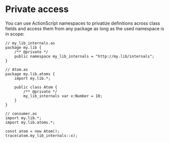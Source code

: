 # Private access

You can use ActionScript namespaces to privatize definitions across class fields and access them from any package as long as the used namespace is in scope:

```
// my_lib_internals.as
package my.lib {
    /** @private */
    public namespace my_lib_internals = "http://my.lib/internals";
}

// Atom.as
package my.lib.atoms {
    import my.lib.*;

    public class Atom {
        /** @private */
        my_lib_internals var x:Number = 10;
    }
}

// consumer.as
import my.lib.*;
import my.lib.atoms.*;

const atom = new Atom();
trace(atom.my_lib_internals::x);
```